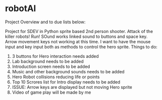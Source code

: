 # robotAI
Project Overview and to due lists below:

Project for SDEV in Python sprite based 2nd person shooter.  Attack of the killer robots! Run!
SOund works linked sound to buttons and space key.  Arrow movement keys not working at this time. I want to have the mouse input and key input both as methods to control the hero sprite. 
Things to do:
1. 3 buttons for Hero interaction needs added
2. Lab background needs to be added
3. Introduction screen needs to be added
4. Music and other background sounds needs to be added
5. Hero Robot collisions reducing life or points
6. Top 10 Scrores list for Intro display needs to be added
7. ISSUE: Arrow keys are displayed but not moving Hero sprite
8. Video of game play will be made by me
